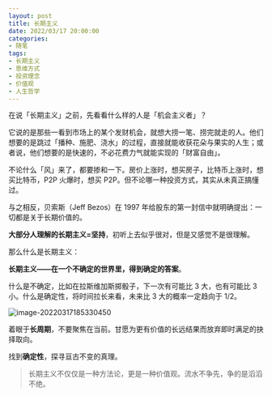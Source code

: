 ```yaml
---
layout: post
title: 长期主义
date: 2022/03/17 20:00:00
categories:
- 随笔
tags:
- 长期主义
- 思维方式
- 投资理念
- 价值观
- 人生哲学
---
```


在说「长期主义」之前，先看看什么样的人是「机会主义者」？

它说的是那些一看到市场上的某个发财机会，就想大捞一笔、捞完就走的人。他们想要的是跳过「播种、施肥、浇水」的过程，直接就能收获花朵与果实的人生；或者说，他们想要的是快速的，不必花费力气就能实现的「财富自由」。

不论什么「风」来了，都要掺和一下。房价上涨时，想买房子，比特币上涨时，想买比特币，P2P 火爆时，想买 P2P。但不论哪一种投资方式，其实从未真正搞懂过。

与之相反，贝索斯（Jeff Bezos）在 1997 年给股东的第一封信中就明确提出：一切都是关于长期价值的。

**大部分人理解的长期主义=坚持**，初听上去似乎很对，但是又感觉不是很理解。

那么什么是长期主义：

**长期主义——在一个不确定的世界里，得到确定的答案**。

什么是不确定，比如在拉斯维加斯掷骰子，下一次有可能比 3 大，也有可能比 3 小。什么是确定性，将时间拉长来看，未来比 3 大的概率一定趋向于 1/2。

![image-20220317185330450](https://pics.naaln.com/blog/2022-03-17-bc0cb4.png-basicBlog)

着眼于**长周期**，不要聚焦在当前。甘愿为更有价值的长远结果而放弃即时满足的抉择取向。

找到**确定性**，探寻亘古不变的真理。

> 长期主义不仅仅是一种方法论，更是一种价值观。流水不争先，争的是滔滔不绝。
